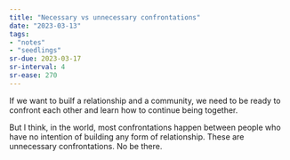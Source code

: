 ```yaml
---
title: "Necessary vs unnecessary confrontations"
date: "2023-03-13"
tags:
- "notes"
- "seedlings"
sr-due: 2023-03-17
sr-interval: 4
sr-ease: 270
---
```


If we want to builf a relationship and a community, we need to be ready to confront each other and learn how to continue being together.

But I think, in the world, most confrontations happen between people who have no intention of building any form of relationship. These are unnecessary confrontations. No be there.